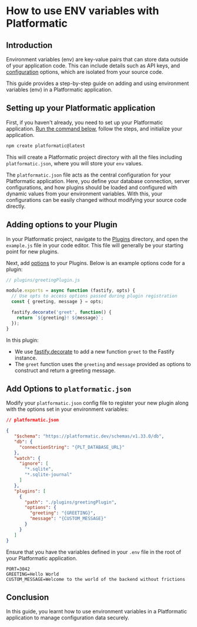 <head>
  <meta name="description" content="Learn how to use environment variables efficiently with Platformatic to manage different deployment settings." />
  <meta name="keywords" content="Platformatic, environment variables, configuration, software development, API" />
  <link rel="preconnect" href="https://example.com" />
  <script type="application/ld+json">
     {JSON.stringify({
      "@context": "https://schema.org",
      "@type": "Guide",
      "headline": "How to Use Environment Variables with Platformatic",
      "image": "../images/ENV_Var_Platforamtic.png",
      "author": {
        "@type": "Person",
        "name": "Fortune Ikechi"
      },
      "publisher": {
        "@type": "Organization",
        "name": "Platformatic",
        "logo": {
          "@type": "ImageObject",
          "url": "../images/ENV_Var_Platforamtic.png"
        }
      },
      "datePublished": "2024-04-23",
      "dateModified": "2024-05-02"
     })}  
  </script>
</head>

# How to use ENV variables with Platformatic

## Introduction

Environment variables (env) are key-value pairs that can store data outside of your application code. This can include details such as API keys, and [configuration](https://12factor.net/config) options, which are isolated from your source code. 

This guide provides a step-by-step guide on adding and using environment variables (env) in a Platformatic application.  

## Setting up your Platformatic application

First, if you haven't already, you need to set up your Platformatic application. [Run the command below](https://docs.platformatic.dev/docs/getting-started/quick-start-guide/), follow the steps, and initialize your application. 

```bash
npm create platformatic@latest
```

This will create a Platformatic project directory with all the files including `platformatic.json`, where you will store your `env` values.

The `platformatic.json` file acts as the central configuration for your Platformatic application. Here, you define your database connection, server configurations, and how plugins should be loaded and configured with dynamic values from your environment variables. With this, your configurations can be easily changed without modifying your source code directly.

## Adding options to your Plugin 

In your Platformatic project, navigate to the [Plugins](https://fastify.dev/docs/latest/Reference/Plugins/) directory, and open the `example.js` file in your code editor. This file will generally be your starting point for new plugins.

Next, add [options](https://fastify.dev/docs/latest/Reference/Plugins/#plugin-options) to your Plugins. Below is an example options code for a plugin:

```js
// plugins/greetingPlugin.js

module.exports = async function (fastify, opts) {
  // Use opts to access options passed during plugin registration
  const { greeting, message } = opts;

  fastify.decorate('greet', function() {
    return `${greeting}! ${message}`;
  });
}
```

In this plugin: 

- We use [fastify.decorate](https://fastify.dev/docs/latest/Reference/Decorators/#decorators) to add a new function `greet` to the Fastify instance.
- The `greet` function uses the `greeting` and `message` provided as options to construct and return a greeting message.

## Add Options to `platformatic.json`

Modify your `platformatic.json` config file to register your new plugin along with the options set in your environment variables:

```json 
// platformatic.json

{
   "$schema": "https://platformatic.dev/schemas/v1.33.0/db",
   "db": {
     "connectionString": "{PLT_DATABASE_URL}"
   },
   "watch": {
     "ignore": [
       "*.sqlite",
       "*.sqlite-journal"
     ]
   },
   "plugins": [
     {
       "path": "./plugins/greetingPlugin",
       "options": {
         "greeting": "{GREETING}",
         "message": "{CUSTOM_MESSAGE}"
       }
     }
   ]
}
```
Ensure that you have the variables defined in your `.env` file in the root of your Platformatic application.

```text
PORT=3042
GREETING=Hello World
CUSTOM_MESSAGE=Welcome to the world of the backend without frictions
```

## Conclusion 

In this guide, you learnt how to use environment variables in a Platformatic application to manage configuration data securely. 